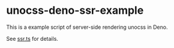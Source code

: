 # unocss-deno-ssr-example

This is a example script of server-side rendering unocss in Deno.

See [ssr.ts](./ssr.ts) for details.
